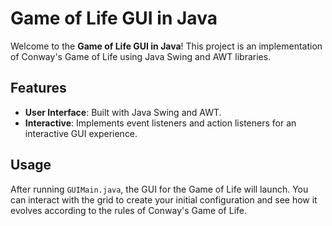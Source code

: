 # Game of Life GUI in Java

Welcome to the **Game of Life GUI in Java**! This project is an implementation of Conway's Game of Life using Java Swing and AWT libraries.

## Features

- **User Interface**: Built with Java Swing and AWT.
- **Interactive**: Implements event listeners and action listeners for an interactive GUI experience.

## Usage

After running `GUIMain.java`, the GUI for the Game of Life will launch. You can interact with the grid to create your initial configuration and see how it evolves according to the rules of Conway's Game of Life.

